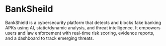 # BankSheild
BankShield is a cybersecurity platform that detects and blocks fake banking APKs using AI, static/dynamic analysis, and threat intelligence. It empowers users and law enforcement with real-time risk scoring, evidence reports, and a dashboard to track emerging threats.
